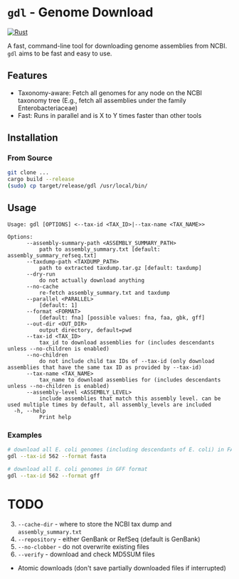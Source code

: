 # `gdl` - Genome Download

[![Rust](https://github.com/audy/gdl/actions/workflows/rust.yml/badge.svg)](https://github.com/audy/gdl/actions/workflows/rust.yml)

A fast, command-line tool for downloading genome assemblies from NCBI. `gdl`
aims to be fast and easy to use.

## Features

- Taxonomy-aware: Fetch all genomes for any node on the NCBI taxonomy tree
  (E.g., fetch all assemblies under the family Enterobacteriaceae)
- Fast: Runs in parallel and is X to Y times faster than other tools

## Installation

### From Source

```sh
git clone ...
cargo build --release
(sudo) cp target/release/gdl /usr/local/bin/
```

## Usage

```
Usage: gdl [OPTIONS] <--tax-id <TAX_ID>|--tax-name <TAX_NAME>>

Options:
      --assembly-summary-path <ASSEMBLY_SUMMARY_PATH>
          path to assembly_summary.txt [default: assembly_summary_refseq.txt]
      --taxdump-path <TAXDUMP_PATH>
          path to extracted taxdump.tar.gz [default: taxdump]
      --dry-run
          do not actually download anything
      --no-cache
          re-fetch assembly_summary.txt and taxdump
      --parallel <PARALLEL>
          [default: 1]
      --format <FORMAT>
          [default: fna] [possible values: fna, faa, gbk, gff]
      --out-dir <OUT_DIR>
          output directory, default=pwd
      --tax-id <TAX_ID>
          tax_id to download assemblies for (includes descendants unless --no-children is enabled)
      --no-children
          do not include child tax IDs of --tax-id (only download assemblies that have the same tax ID as provided by --tax-id)
      --tax-name <TAX_NAME>
          tax_name to download assemblies for (includes descendants unless --no-children is enabled)
      --assembly-level <ASSEMBLY_LEVEL>
          include assemblies that match this assembly level. can be used multiple times by default, all assembly_levels are included
  -h, --help
          Print help
```

### Examples

```sh
# download all E. coli genomes (including descendants of E. coli) in FASTA format
gdl --tax-id 562 --format fasta

# download all E. coli genomes in GFF format
gdl --tax-id 562 --format gff
```

# TODO

3. `--cache-dir` - where to store the NCBI tax dump and `assembly_summary.txt`
4. `--repository` - either GenBank or RefSeq (default is GenBank)
5. `--no-clobber` - do not overwrite existing files
6. `--verify` - download and check MD5SUM files

- Atomic downloads (don't save partially downloaded files if interrupted)
